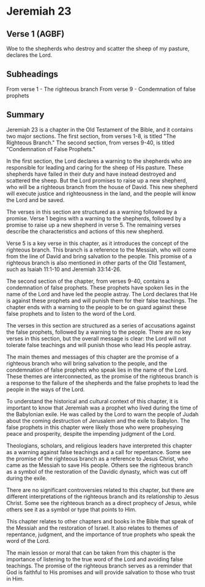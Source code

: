 # Jeremiah 23

## Verse 1 (AGBF)

Woe to the shepherds who destroy and scatter the sheep of my pasture, declares the Lord.

## Subheadings

From verse 1 - The righteous branch
From verse 9 - Condemnation of false prophets

## Summary

Jeremiah 23 is a chapter in the Old Testament of the Bible, and it contains two major sections. The first section, from verses 1-8, is titled "The Righteous Branch." The second section, from verses 9-40, is titled "Condemnation of False Prophets."

In the first section, the Lord declares a warning to the shepherds who are responsible for leading and caring for the sheep of His pasture. These shepherds have failed in their duty and have instead destroyed and scattered the sheep. But the Lord promises to raise up a new shepherd, who will be a righteous branch from the house of David. This new shepherd will execute justice and righteousness in the land, and the people will know the Lord and be saved.

The verses in this section are structured as a warning followed by a promise. Verse 1 begins with a warning to the shepherds, followed by a promise to raise up a new shepherd in verse 5. The remaining verses describe the characteristics and actions of this new shepherd.

Verse 5 is a key verse in this chapter, as it introduces the concept of the righteous branch. This branch is a reference to the Messiah, who will come from the line of David and bring salvation to the people. This promise of a righteous branch is also mentioned in other parts of the Old Testament, such as Isaiah 11:1-10 and Jeremiah 33:14-26.

The second section of the chapter, from verses 9-40, contains a condemnation of false prophets. These prophets have spoken lies in the name of the Lord and have led the people astray. The Lord declares that He is against these prophets and will punish them for their false teachings. The chapter ends with a warning to the people to be on guard against these false prophets and to listen to the word of the Lord.

The verses in this section are structured as a series of accusations against the false prophets, followed by a warning to the people. There are no key verses in this section, but the overall message is clear: the Lord will not tolerate false teachings and will punish those who lead His people astray.

The main themes and messages of this chapter are the promise of a righteous branch who will bring salvation to the people, and the condemnation of false prophets who speak lies in the name of the Lord. These themes are interconnected, as the promise of the righteous branch is a response to the failure of the shepherds and the false prophets to lead the people in the ways of the Lord.

To understand the historical and cultural context of this chapter, it is important to know that Jeremiah was a prophet who lived during the time of the Babylonian exile. He was called by the Lord to warn the people of Judah about the coming destruction of Jerusalem and the exile to Babylon. The false prophets in this chapter were likely those who were prophesying peace and prosperity, despite the impending judgment of the Lord.

Theologians, scholars, and religious leaders have interpreted this chapter as a warning against false teachings and a call for repentance. Some see the promise of the righteous branch as a reference to Jesus Christ, who came as the Messiah to save His people. Others see the righteous branch as a symbol of the restoration of the Davidic dynasty, which was cut off during the exile.

There are no significant controversies related to this chapter, but there are different interpretations of the righteous branch and its relationship to Jesus Christ. Some see the righteous branch as a direct prophecy of Jesus, while others see it as a symbol or type that points to Him.

This chapter relates to other chapters and books in the Bible that speak of the Messiah and the restoration of Israel. It also relates to themes of repentance, judgment, and the importance of true prophets who speak the word of the Lord.

The main lesson or moral that can be taken from this chapter is the importance of listening to the true word of the Lord and avoiding false teachings. The promise of the righteous branch serves as a reminder that God is faithful to His promises and will provide salvation to those who trust in Him.